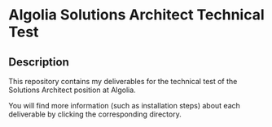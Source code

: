 # Algolia Solutions Architect Technical Test

## Description

This repository contains my deliverables for the technical test of the Solutions Architect position at Algolia.

You will find more information (such as installation steps) about each deliverable by clicking the corresponding directory.
